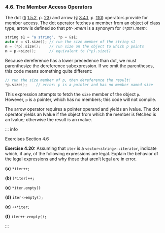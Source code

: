 <h3 id="filepos1101794">4.6. The Member Access Operators</h3>
<p>The dot (§ <a href="015-1.5._introducing_classes.html#filepos237516">1.5.2</a>, p. <a href="015-1.5._introducing_classes.html#filepos237516">23</a>) and arrow (§ <a href="033-3.4._introducing_iterators.html#filepos804727">3.4.1</a>, p. <a href="033-3.4._introducing_iterators.html#filepos804727">110</a>) operators provide for member access. The dot operator fetches a member from an object of class type; arrow is defined so that <em>ptr</em><code>-&gt;</code><em>mem</em> is a synonym for <code>(*</code><em>ptr</em><code>)</code>.<em>mem</em>:</p>

```c++
string s1 = "a string", *p = &s1;
auto n = s1.size(); // run the size member of the string s1
n = (*p).size();    // run size on the object to which p points
n = p->size();      // equivalent to (*p).size()
```

<p>Because dereference has a lower precedence than dot, we must parenthesize the dereference subexpression. If we omit the parentheses, this code means something quite different:</p>

```c++
// run the size member of p, then dereference the result!
*p.size();    // error: p is a pointer and has no member named size
```

<p>This expression attempts to fetch the <code>size</code> member of the object <code>p</code>. However, <code>p</code> is a pointer, which has no members; this code will not compile.</p>
<p>The arrow operator requires a pointer operand and yields an lvalue. The dot operator yields an lvalue if the object from which the member is fetched is an lvalue; otherwise the result is an rvalue.</p>

::: info
<p>Exercises Section 4.6</p>
<p><strong>Exercise 4.20:</strong> Assuming that <code>iter</code> is a <code>vector&lt;string&gt;::iterator</code>, indicate which, if any, of the following expressions are legal. Explain the behavior of the legal expressions and why those that aren’t legal are in error.</p>
<p><strong>(a)</strong>
<code>*iter++;</code></p>
<p><strong>(b)</strong>
<code>(*iter)++;</code></p>
<p><strong>(c)</strong>
<code>*iter.empty()</code></p>
<p><strong>(d)</strong>
<code>iter-&gt;empty();</code></p>
<p><strong>(e)</strong>
<code>++*iter;</code></p>
<p><strong>(f)</strong>
<code>iter++-&gt;empty();</code></p>
:::
